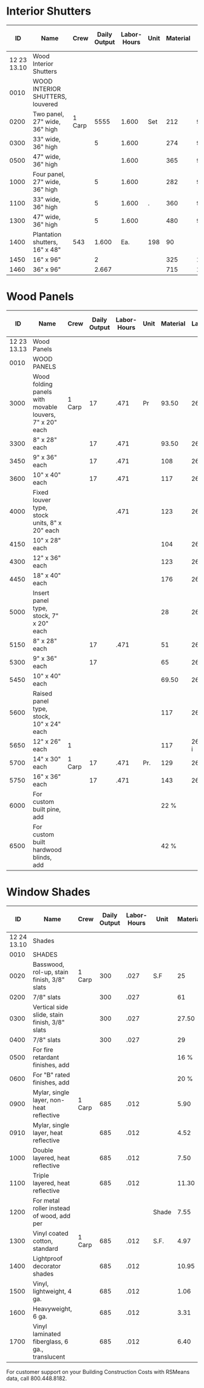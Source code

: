 # Interior Shutters

| ID    | Name                                      | Crew    | Daily Output | Labor-Hours | Unit   | Material | Labor      | Equipment | Total   | Total Incl O&P |
|-------|-------------------------------------------|---------|--------------|-------------|--------|----------|------------|-----------|---------|----------------|
| 12 23 13.10 | Wood Interior Shutters                  |         |              |             |        |          |            |           |         |                |
| 0010  | WOOD INTERIOR SHUTTERS, louvered           |         |              |             |        |          |            |           |         |                |
| 0200  | Two panel, 27" wide, 36" high              | 1 Carp  | 5555         | 1.600       | Set    | 212      | 902222222  |           | 302     | 370            |
| 0300  | 33" wide, 36" high                         |         | 5            | 1.600       |        | 274      | 90         |           | 364     | 435            |
| 0500  | 47" wide, 36" high                         |         |              | 1.600       |        | 365      | 90         |           | 455     | 540            |
| 1000  | Four panel, 27" wide, 36" high             |         | 5            | 1.600       |        | 282      | 90         |           | 372     | 445            |
| 1100  | 33" wide, 36" high                         |         | 5            | 1.600       | .      | 360      | 90         |           | 450     | 530            |
| 1300  | 47" wide, 36" high                         |         | 5            | 1.600       |        | 480      | 90         |           | 570     | 665            |
| 1400  | Plantation shutters, 16" x 48"             | 543     | 1.600        | Ea.         | 198    | 90       |            | 288       | 350     |
| 1450  | 16" x 96"                                  |         | 2            |             |        | 325      | 113        |           | 438     | 525            |
| 1460  | 36" x 96"                                  |         | 2.667        |             |        | 715      | 150        |           | 865     | 1,000          |

# Wood Panels

| ID    | Name                                      | Crew    | Daily Output | Labor-Hours | Unit   | Material | Labor      | Equipment | Total   | Total Incl O&P |
|-------|-------------------------------------------|---------|--------------|-------------|--------|----------|------------|-----------|---------|----------------|
| 12 23 13.13 | Wood Panels                             |         |              |             |        |          |            |           |         |                |
| 0010  | WOOD PANELS                                |         |              |             |        |          |            |           |         |                |
| 3000  | Wood folding panels with movable louvers, 7" x 20" each | 1 Carp  | 17           | .471        | Pr     | 93.50    | 26.50      |           | 1220    | 143            |
| 3300  | 8" x 28" each                              |         | 17           | .471        |        | 93.50    | 26.50      |           | 120     | 143            |
| 3450  | 9" x 36" each                              |         | 17           | .471        |        | 108      | 26.50      |           | 134.50  | 158            |
| 3600  | 10" x 40" each                             |         | 17           | .471        |        | 117      | 26.50      |           | 143.50  | 169            |
| 4000  | Fixed louver type, stock units, 8" x 20" each |         |              | .471        |        | 123      | 26.50      |           | 149.50  | 175            |
| 4150  | 10" x 28" each                             |         |              |             |        | 104      | 26.50      |           | 130.50  | 155            |
| 4300  | 12" x 36" each                             |         |              |             |        | 123      | 26.50      |           | 149.50  | 175            |
| 4450  | 18" x 40" each                             |         |              |             |        | 176      | 26.50      |           | 202.50  | 234            |
| 5000  | Insert panel type, stock, 7" x 20" each    |         |              |             |        | 28       | 26.50      |           | 54.50   | 70.50           |
| 5150  | 8" x 28" each                              |         | 17           | .471        |        | 51       | 26.50      |           | 77.50   | 96              |
| 5300  | 9" x 36" each                              |         | 17           |             |        | 65       | 26.50      |           | 91.50   | 111             |
| 5450  | 10" x 40" each                             |         |              |             |        | 69.50    | 26.50      |           | 96      | 116             |
| 5600  | Raised panel type, stock, 10" x 24" each   |         |              |             |        | 117      | 26.50      |           | 143.50  | 169             |
| 5650  | 12" x 26" each                             | 1       |              |             |        | 117      | 26.50   i  |           | 143.50  | 169             |
| 5700  | 14" x 30" each                             | 1 Carp  | 17           | .471        | Pr.    | 129      | 26.50      |           | 155.50  | 182             |
| 5750  | 16" x 36" each                             |         | 17           | .471        |        | 143      | 26.50      |           | 169.50  | 197             |
| 6000  | For custom built pine, add                  |         |              |             |        | 22 %     |            |           |         |                |
| 6500  | For custom built hardwood blinds, add       |         |              |             |        | 42 %     |            |           |         |                |

# Window Shades

| ID    | Name                                      | Crew    | Daily Output | Labor-Hours | Unit   | Material | Labor      | Equipment | Total   | Total Incl O&P |
|-------|-------------------------------------------|---------|--------------|-------------|--------|----------|------------|-----------|---------|----------------|
| 12 24 13.10 | Shades                                   |         |              |             |        |          |            |           |         |                |
| 0010  | SHADES                                    |         |              |             |        |          |            |           |         |                |
| 0020  | Basswood, rol-up, stain finish, 3/8" slats | 1 Carp  | 300          | .027        | S.F    | 25       | 1.50       |           | 26.50   | 29.50           |
| 0200  | 7/8" slats                                 |         | 300          | .027        |        | 61       | 1.50       |           | 62.50   | 69.50           |
| 0300  | Vertical side slide, stain finish, 3/8" slats |         | 300          | .027        |        | 27.50    | 1.50       |           | 29      | 32              |
| 0400  | 7/8" slats                                 |         | 300          | .027        |        | 29       | 1.50       |           | 30.50   | 33.50           |
| 0500  | For fire retardant finishes, add           |         |              |             |        | 16 %     |            |           |         |                |
| 0600  | For "B" rated finishes, add                |         |              |             |        | 20 %     |            |           |         |                |
| 0900  | Mylar, single layer, non-heat reflective   | 1 Carp  | 685          | .012        |        | 5.90     | .66        |           | 6.56    | 7.50            |
| 0910  | Mylar, single layer, heat reflective       |         | 685          | .012        |        | 4.52     | .66        |           | 5.18    | 5.95            |
| 1000  | Double layered, heat reflective            |         | 685          | .012        |        | 7.50     | .66        |           | 8.16    | 9.25            |
| 1100  | Triple layered, heat reflective            |         | 685          | .012        |        | 11.30    | .66        |           | 11.96   | 13.40           |
| 1200  | For metal roller instead of wood, add per  |         |              |             | Shade  | 7.55     |            |           | 7.55    | 8.30            |
| 1300  | Vinyl coated cotton, standard              | 1 Carp  | 685          | .012        | S.F.   | 4.97     | .66        |           | 5.63    | 6.45            |
| 1400  | Lightproof decorator shades                |         | 685          | .012        |        | 10.95    | .66        |           | 11.611  | 13.05           |
| 1500  | Vinyl, lightweight, 4 ga.                  |         | 685          | .012        |        | 1.06     | .66        |           | 1.72    | 2.15            |
| 1600  | Heavyweight, 6 ga.                         |         | 685          | .012        |        | 3.31     | .66        |           | 3.97    | 4.62            |
| 1700  | Vinyl laminated fiberglass, 6 ga., translucent |         | 685          | .012        |        | 6.40     | .66        |           | 7.06    | 8.05            |

For customer support on your Building Construction Costs with RSMeans data, call 800.448.8182.
